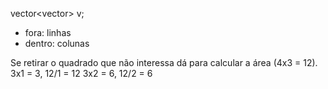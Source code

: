 vector<vector<int>> v; 

- fora: linhas
- dentro: colunas


Se retirar o quadrado que não interessa dá para calcular a área (4x3 = 12).
3x1 = 3, 12/1 = 12
3x2 = 6, 12/2 = 6